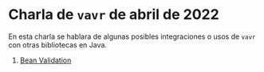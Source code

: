 # Charla de `vavr` de abril de 2022

En esta charla se hablara de algunas posibles integraciones o usos de `vavr` con otras bibliotecas
en Java.

1. [Bean Validation](https://github.com/domix/vavr-talk-javamexico-2022-04/tree/main/infrastructure)
